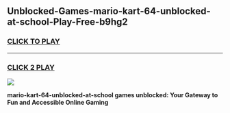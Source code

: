 
## Unblocked-Games-mario-kart-64-unblocked-at-school-Play-Free-b9hg2
<h3>
<a href="https://premium76.site?title=mario-kart-64-unblocked-at-school&ref=21A">CLICK TO PLAY</a></h3>
<hr>

<h3>
<a href="https://premium76.site?title=mario-kart-64-unblocked-at-school&ref=21A">CLICK 2 PLAY</a>
  
</h3>

<a href="https://premium76.site?title=mario-kart-64-unblocked-at-school&ref=21A"><img src="https://clearcache.store/games.png"></a>


**mario-kart-64-unblocked-at-school games unblocked: Your Gateway to Fun and Accessible Online Gaming**
